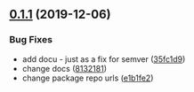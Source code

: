 ## [0.1.1](https://github.com/fourforbusiness/corporate-brand-logo/compare/v0.1.0...v0.1.1) (2019-12-06)


### Bug Fixes

* add docu - just as a fix for semver ([35fc1d9](https://github.com/fourforbusiness/corporate-brand-logo/commit/35fc1d9f77c70e81ff841f86be5529c7233412c8))
* change docs ([8132181](https://github.com/fourforbusiness/corporate-brand-logo/commit/8132181c0ebe70939ebb8f447a8fcab0c358dbc6))
* change package repo urls ([e1b1fe2](https://github.com/fourforbusiness/corporate-brand-logo/commit/e1b1fe29eaab558e18af0f4957ce49387b22b72b))
